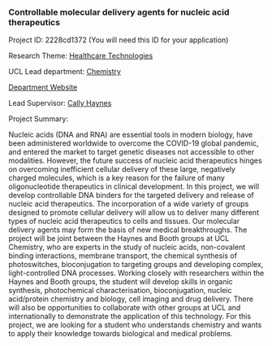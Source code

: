 ### Controllable molecular delivery agents for nucleic acid therapeutics

Project ID: 2228cd1372
(You will need this ID for your application)

Research Theme: [Healthcare Technologies](../themes/healthcare-technologies.md)

UCL Lead department: [Chemistry](../departments/chemistry.md)

[Department Website](https://www.ucl.ac.uk/chemistry)

Lead Supervisor: [Cally Haynes](https://profiles.ucl.ac.uk/72038)

Project Summary:

Nucleic acids (DNA and RNA) are essential tools in modern biology, have been administered worldwide to overcome the COVID-19 global pandemic, and entered the market to target genetic diseases not accessible to other modalities. However, the future success of nucleic acid therapeutics hinges on overcoming inefficient cellular delivery of these large, negatively charged molecules, which is a key reason for the failure of many oligonucleotide therapeutics in clinical development.
In this project, we will develop controllable DNA binders for the targeted delivery and release of nucleic acid therapeutics. The incorporation of a wide variety of groups designed to promote cellular delivery will allow us to deliver many different types of nucleic acid therapeutics to cells and tissues. Our molecular delivery agents may form the basis of new medical breakthroughs.
The project will be joint between the Haynes and Booth groups at UCL Chemistry, who are experts in the study of nucleic acids, non-covalent binding interactions, membrane transport, the chemical synthesis of photoswitches, bioconjugation to targeting groups and developing complex, light-controlled DNA processes. Working closely with researchers within the Haynes and Booth groups, the student will develop skills in organic synthesis, photochemical characterisation, bioconjugation, nucleic acid/protein chemistry and biology, cell imaging and drug delivery. There will also be opportunities to collaborate with other groups at UCL and internationally to demonstrate the application of this technology.
For this project, we are looking for a student who understands chemistry and wants to apply their knowledge towards biological and medical problems.

